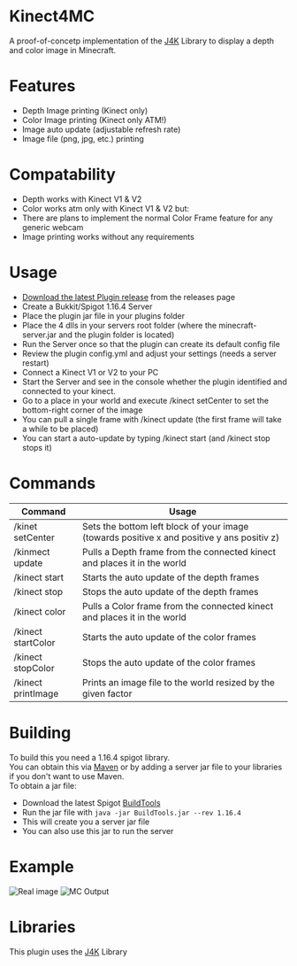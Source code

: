 # Kinect4MC
A proof-of-concetp implementation of the [J4K](https://research.dwi.ufl.edu/projects/ufdw/j4k/) Library to display a depth and color image in Minecraft.

# Features
- Depth Image printing (Kinect only)
- Color Image printing (Kinect only ATM!)
- Image auto update (adjustable refresh rate)
- Image file (png, jpg, etc.) printing


# Compatability
- Depth works with Kinect V1 & V2
- Color works atm only with Kinect V1 & V2 but:
- There are plans to implement the normal Color Frame feature for any generic webcam
- Image printing works without any requirements 

# Usage
- [Download the latest Plugin release](https://github.com/bjm021/Kinect4MC/releases/latest) from the releases page
- Create a Bukkit/Spigot 1.16.4 Server
- Place the plugin jar file in your plugins folder
- Place the 4 dlls in your servers root folder (where the minecraft-server.jar and the plugin folder is located)
- Run the Server once so that the plugin can create its default config file
- Review the plugin config.yml and adjust your settings (needs a server restart)
- Connect a Kinect V1 or V2 to your PC
- Start the Server and see in the console whether the plugin identified and connected to your kinect.
- Go to a place in your world and execute /kinect setCenter to set the bottom-right corner of the image
- You can pull a single frame with /kinect update (the first frame will take a while to be placed)
- You can start a auto-update by typing /kinect start (and /kinect stop stops it)

# Commands
| Command | Usage |
|---------|-------|
| /kinet setCenter | Sets the bottom left block of your image (towards positive x and positive y ans positiv z)
| /kinmect update | Pulls a Depth frame from the connected kinect and places it in the world |
| /kinect start | Starts the auto update of the depth frames |
| /kinect stop | Stops the auto update of the depth frames |
| /kinect color |  Pulls a Color frame from the connected kinect and places it in the world |
| /kinect startColor | Starts the auto update of the color frames |
| /kinect stopColor | Stops the auto update of the color frames |
| /kinect printImage <path> <factor> | Prints an image file to the world resized by the given factor |
  
# Building
To build this you need a 1.16.4 spigot library.<br>
You can obtain this via [Maven](https://www.spigotmc.org/wiki/spigot-maven/) or by adding a server jar file to your libraries if you don't want to use Maven.<br>
To obtain a jar file:
- Download the latest Spigot [BuildTools](https://hub.spigotmc.org/jenkins/job/BuildTools/)
- Run the jar file with `java -jar BuildTools.jar --rev 1.16.4`
- This will create you a server jar file
- You can also use this jar to run the server

# Example
![Real image](https://cdn.bjmsw.net/img/KinectRealFrame.JPEG)
![MC Output](https://cdn.bjmsw.net/img/KinectDepthMC.jpeg)

# Libraries
This plugin uses the [J4K](https://research.dwi.ufl.edu/projects/ufdw/j4k/) Library 
